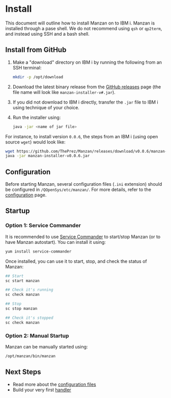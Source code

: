 # Install

This document will outline how to install Manzan on to IBM i. Manzan is installed through a pase shell. We do not recommend using `qsh` or `qp2term`, and instead using SSH and a bash shell.

## Install from GitHub

1. Make a "download" directory on IBM i by running the following from an SSH terminal:

    ```sh
    mkdir -p /opt/download
    ```

2. Download the latest binary release from the [GitHub releases](https://github.com/ThePrez/Manzan/releases) page (the file name will look like `manzan-installer-v#.jar`).
3. If you did not download to IBM i directly, transfer the `.jar` file to IBM i using technique of your choice.
4. Run the installer using:
    ```sh
    java -jar <name of jar file>
    ```

For instance, to install version `0.0.6`, the steps from an IBM i (using open source `wget`) would look like:

```bash
wget https://github.com/ThePrez/Manzan/releases/download/v0.0.6/manzan-installer-v0.0.6.jar
java -jar manzan-installer-v0.0.6.jar
```

## Configuration

Before starting Manzan, several configuration files (`.ini` extension) should be configured in `/QOpenSys/etc/manzan/`. For more details, refer to the [configuration](/config/index.md) page.

## Startup

### Option 1: Service Commander

It is recommended to use [Service Commander](https://theprez.github.io/ServiceCommander-IBMi/#service-commander-for-ibm-i) to start/stop Manzan (or to have Manzan autostart). You can install it using:

```sh
yum install service-commander
```

Once installed, you can use it to start, stop, and check the status of Manzan:

```sh
## Start
sc start manzan

## Check it's running
sc check manzan

## Stop
sc stop manzan

## Check it's stopped
sc check manzan
```

### Option 2: Manual Startup

Manzan can be manually started using:

```sh
/opt/manzan/bin/manzan
```

## Next Steps

* Read more about the [configuration files](/config/index.md)
* Build your very first [handler](config/examples/file.md)